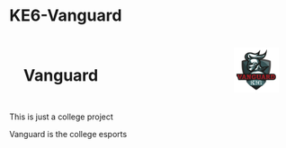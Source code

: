 # KE6-Vanguard

<html>
  <div style='padding:15px 25px; display: flex; align-items:center; justify-content:space-between;'>
    <h1> Vanguard </h1>
    <img style='width:80px;height:80px;' src='docs/Images/logo.png'>
  </div>
    <p>This is just a college project</p>
    <p>Vanguard is the college esports</p>
</html>
